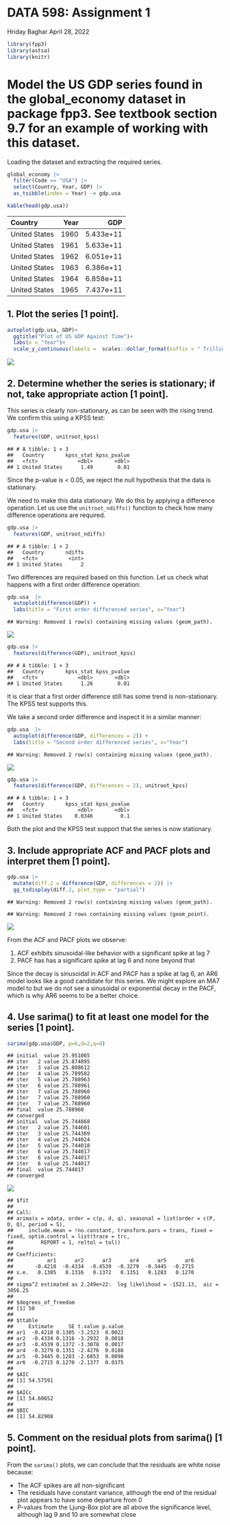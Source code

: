 DATA 598: Assignment 1
================
Hriday Baghar
April 28, 2022

``` r
library(fpp3)
library(astsa)
library(knitr)
```

# Model the US GDP series found in the global_economy dataset in package fpp3. See textbook section 9.7 for an example of working with this dataset.

Loading the dataset and extracting the required series.

``` r
global_economy |>
  filter(Code == "USA") |>
  select(Country, Year, GDP) |>
  as_tsibble(index = Year) -> gdp.usa

kable(head(gdp.usa))
```

| Country       | Year |       GDP |
|:--------------|-----:|----------:|
| United States | 1960 | 5.433e+11 |
| United States | 1961 | 5.633e+11 |
| United States | 1962 | 6.051e+11 |
| United States | 1963 | 6.386e+11 |
| United States | 1964 | 6.858e+11 |
| United States | 1965 | 7.437e+11 |

## 1. Plot the series \[1 point\].

``` r
autoplot(gdp.usa, GDP)+
  ggtitle("Plot of US GDP Against Time")+
  labs(x = "Year")+
  scale_y_continuous(labels =  scales::dollar_format(suffix = " Trillion", scale = 1/1e12))
```

![](Assignment1_files/figure-gfm/unnamed-chunk-2-1.png)<!-- -->

## 2. Determine whether the series is stationary; if not, take appropriate action \[1 point\].

This series is clearly non-stationary, as can be seen with the rising
trend. We confirm this using a KPSS test:

``` r
gdp.usa |>
  features(GDP, unitroot_kpss)
```

    ## # A tibble: 1 × 3
    ##   Country       kpss_stat kpss_pvalue
    ##   <fct>             <dbl>       <dbl>
    ## 1 United States      1.49        0.01

Since the p-value is \< 0.05, we reject the null hypothesis that the
data is stationary.

We need to make this data stationary. We do this by applying a
difference operation. Let us use the `unitroot_ndiffs()` function to
check how many difference operations are required.

``` r
gdp.usa |>
  features(GDP, unitroot_ndiffs)
```

    ## # A tibble: 1 × 2
    ##   Country       ndiffs
    ##   <fct>          <int>
    ## 1 United States      2

Two differences are required based on this function. Let us check what
happens with a first order difference operation:

``` r
gdp.usa  |>
  autoplot(difference(GDP)) +
  labs(title = "First order differenced series", x="Year")
```

    ## Warning: Removed 1 row(s) containing missing values (geom_path).

![](Assignment1_files/figure-gfm/unnamed-chunk-5-1.png)<!-- -->

``` r
gdp.usa |>
  features(difference(GDP), unitroot_kpss)
```

    ## # A tibble: 1 × 3
    ##   Country       kpss_stat kpss_pvalue
    ##   <fct>             <dbl>       <dbl>
    ## 1 United States      1.26        0.01

It is clear that a first order difference still has some trend is
non-stationary. The KPSS test supports this.

We take a second order difference and inspect it in a similar manner:

``` r
gdp.usa  |>
  autoplot(difference(GDP, differences = 2)) +
  labs(title = "Second order differenced series", x="Year")
```

    ## Warning: Removed 2 row(s) containing missing values (geom_path).

![](Assignment1_files/figure-gfm/unnamed-chunk-6-1.png)<!-- -->

``` r
gdp.usa |>
  features(difference(GDP, differences = 2), unitroot_kpss)
```

    ## # A tibble: 1 × 3
    ##   Country       kpss_stat kpss_pvalue
    ##   <fct>             <dbl>       <dbl>
    ## 1 United States    0.0346         0.1

Both the plot and the KPSS test support that the series is now
stationary.

## 3. Include appropriate ACF and PACF plots and interpret them \[1 point\].

``` r
gdp.usa |>
  mutate(diff.2 = difference(GDP, differences = 2)) |>
  gg_tsdisplay(diff.2, plot_type = "partial")
```

    ## Warning: Removed 2 row(s) containing missing values (geom_path).

    ## Warning: Removed 2 rows containing missing values (geom_point).

![](Assignment1_files/figure-gfm/unnamed-chunk-7-1.png)<!-- -->

From the ACF and PACF plots we observe:

1.  ACF exhibits sinusoidal-like behavior with a significant spike at
    lag 7
2.  PACF has has a significant spike at lag 6 and none beyond that

Since the decay is sinusoidal in ACF and PACF has a spike at lag 6, an
AR6 model looks like a good candidate for this series. We might explore
an MA7 model to but we do not see a sinusoidal or exponential decay in
the PACF, which is why AR6 seems to be a better choice.

## 4. Use sarima() to fit at least one model for the series \[1 point\].

``` r
sarima(gdp.usa$GDP, p=6,d=2,q=0)
```

    ## initial  value 25.951065 
    ## iter   2 value 25.874895
    ## iter   3 value 25.808612
    ## iter   4 value 25.789582
    ## iter   5 value 25.788963
    ## iter   6 value 25.788961
    ## iter   7 value 25.788960
    ## iter   7 value 25.788960
    ## iter   7 value 25.788960
    ## final  value 25.788960 
    ## converged
    ## initial  value 25.744868 
    ## iter   2 value 25.744601
    ## iter   3 value 25.744369
    ## iter   4 value 25.744024
    ## iter   5 value 25.744018
    ## iter   6 value 25.744017
    ## iter   6 value 25.744017
    ## iter   6 value 25.744017
    ## final  value 25.744017 
    ## converged

![](Assignment1_files/figure-gfm/unnamed-chunk-8-1.png)<!-- -->

    ## $fit
    ## 
    ## Call:
    ## arima(x = xdata, order = c(p, d, q), seasonal = list(order = c(P, D, Q), period = S), 
    ##     include.mean = !no.constant, transform.pars = trans, fixed = fixed, optim.control = list(trace = trc, 
    ##         REPORT = 1, reltol = tol))
    ## 
    ## Coefficients:
    ##           ar1      ar2      ar3      ar4      ar5      ar6
    ##       -0.4218  -0.4334  -0.4539  -0.3279  -0.3445  -0.2715
    ## s.e.   0.1305   0.1316   0.1372   0.1351   0.1283   0.1270
    ## 
    ## sigma^2 estimated as 2.249e+22:  log likelihood = -1521.13,  aic = 3056.25
    ## 
    ## $degrees_of_freedom
    ## [1] 50
    ## 
    ## $ttable
    ##     Estimate     SE t.value p.value
    ## ar1  -0.4218 0.1305 -3.2323  0.0022
    ## ar2  -0.4334 0.1316 -3.2932  0.0018
    ## ar3  -0.4539 0.1372 -3.3078  0.0017
    ## ar4  -0.3279 0.1351 -2.4276  0.0188
    ## ar5  -0.3445 0.1283 -2.6853  0.0098
    ## ar6  -0.2715 0.1270 -2.1377  0.0375
    ## 
    ## $AIC
    ## [1] 54.57591
    ## 
    ## $AICc
    ## [1] 54.60652
    ## 
    ## $BIC
    ## [1] 54.82908

## 5. Comment on the residual plots from sarima() \[1 point\].

From the `sarima()` plots, we can conclude that the residuals are white
noise because:

-   The ACF spikes are all non-significant
-   The residuals have constant variance, although the end of the
    residual plot appears to have some departure from 0
-   P-values from the Ljung-Box plot are all above the significance
    level, although lag 9 and 10 are somewhat close
